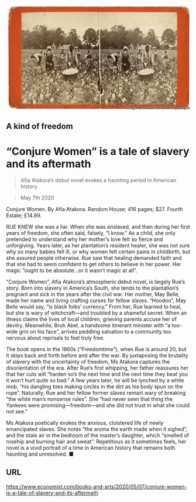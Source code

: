 ![](./images/20200509_BKP507.jpg)

## A kind of freedom

# “Conjure Women” is a tale of slavery and its aftermath

> Afia Atakora’s debut novel evokes a haunting period in American history

> May 7th 2020

Conjure Women. By Afia Atakora. Random House; 416 pages; $27. Fourth Estate; £14.99.

RUE KNEW she was a liar. When she was enslaved, and then during her first years of freedom, she often said, falsely, “I know.” As a child, she only pretended to understand why her mother’s love felt so fierce and unforgiving. Years later, as her plantation’s resident healer, she was not sure why so many babies fell ill, or why women felt certain pains in childbirth, but she assured people otherwise. Rue saw that healing demanded faith and that she had to seem confident to get others to believe in her power. Her magic “ought to be absolute…or it wasn’t magic at all”.

“Conjure Women”, Afia Atakora’s atmospheric debut novel, is largely Rue’s story. Born into slavery in America’s South, she tends to the plantation’s pregnant and sick in the years after the civil war. Her mother, May Belle, made her name and living crafting curses for fellow slaves. “Hoodoo”, May Belle would say, “is black folks’ currency.” From her, Rue learned to heal, but she is wary of witchcraft—and troubled by a shameful secret. When an illness claims the lives of local children, grieving parents accuse her of devilry. Meanwhile, Bruh Abel, a handsome itinerant minister with “a too-wide grin on his face”, arrives peddling salvation to a community too nervous about reprisals to feel truly free.

The book opens in the 1860s (“Freedomtime”), when Rue is around 20, but it skips back and forth before and after the war. By juxtaposing the brutality of slavery with the uncertainty of freedom, Ms Atakora captures the disorientation of the era. After Rue’s first whipping, her father reassures her that her cuts will “harden so’s the next time and the next time they beat you it won’t hurt quite so bad.” A few years later, he will be lynched by a white mob, “his dangling toes making circles in the dirt as his body spun on the rope”. Naturally, Rue and her fellow former slaves remain wary of breaking “the white man’s nonsense rules”. She “had never seen that thing the Yankees were promising—freedom—and she did not trust in what she could not see.”

Ms Atakora poetically evokes the anxious, cloistered life of newly emancipated slaves. She notes “the aroma the earth made when it sighed”, and the stale air in the bedroom of the master’s daughter, which “smelled of rosehip and burning hair and sweat”. Repetitious as it sometimes feels, her novel is a vivid portrait of a time in American history that remains both haunting and unresolved. ■

## URL

https://www.economist.com/books-and-arts/2020/05/07/conjure-women-is-a-tale-of-slavery-and-its-aftermath
